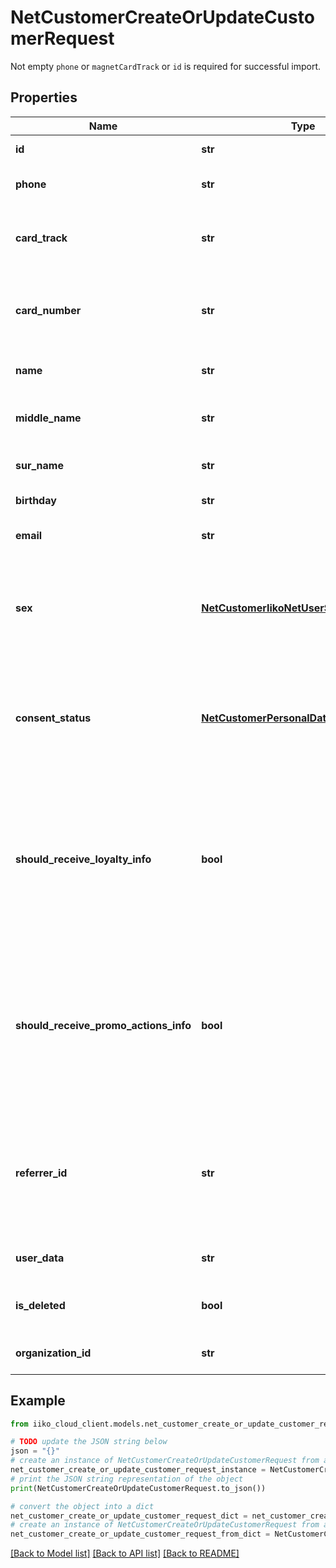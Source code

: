# NetCustomerCreateOrUpdateCustomerRequest

Not empty `phone` or `magnetCardTrack` or `id` is required for successful import.

## Properties

Name | Type | Description | Notes
------------ | ------------- | ------------- | -------------
**id** | **str** | Customer id. | [optional] 
**phone** | **str** | Customer phone. Can be null. | [optional] 
**card_track** | **str** | Card track. Required if cardNumber set. Can be null. | [optional] 
**card_number** | **str** | Card number. Required if cardTrack set. Can be null. | [optional] 
**name** | **str** | Customer name. Can be null. | [optional] 
**middle_name** | **str** | Customer middle name. Can be null. | [optional] 
**sur_name** | **str** | Customer surname. Can be null. | [optional] 
**birthday** | **str** | Customer birthday. | [optional] 
**email** | **str** | Customer email. Can be null. | [optional] 
**sex** | [**NetCustomerIikoNetUserSex**](NetCustomerIikoNetUserSex.md) | Customer sex.  &lt;br&gt;0 - not specified,&lt;br /&gt;1 - male,&lt;br /&gt;2 - female. | [optional] 
**consent_status** | [**NetCustomerPersonalDataConsentStatus**](NetCustomerPersonalDataConsentStatus.md) | Customer consent status.  &lt;br&gt;0 - unknown,&lt;br /&gt;1 - given,&lt;br /&gt;2 - revoked. | [optional] 
**should_receive_loyalty_info** | **bool** | Customer get loyalty messages (email, sms). If the parameter is not specified for new customers, the value &#39;true&#39; is used. | [optional] 
**should_receive_promo_actions_info** | **bool** | Customer get promo messages (email, sms). If the parameter is not specified for new customers, the value &#39;true&#39; is used. | [optional] 
**referrer_id** | **str** | Id for referrer guest. Null for old integrations, Guid.Empty - for referrer deletion. Can be null. | [optional] 
**user_data** | **str** | Customer user data. Can be null. | [optional] 
**is_deleted** | **bool** | Customer logical deletion flag. | [optional] 
**organization_id** | **str** | Customer organization id. | 

## Example

```python
from iiko_cloud_client.models.net_customer_create_or_update_customer_request import NetCustomerCreateOrUpdateCustomerRequest

# TODO update the JSON string below
json = "{}"
# create an instance of NetCustomerCreateOrUpdateCustomerRequest from a JSON string
net_customer_create_or_update_customer_request_instance = NetCustomerCreateOrUpdateCustomerRequest.from_json(json)
# print the JSON string representation of the object
print(NetCustomerCreateOrUpdateCustomerRequest.to_json())

# convert the object into a dict
net_customer_create_or_update_customer_request_dict = net_customer_create_or_update_customer_request_instance.to_dict()
# create an instance of NetCustomerCreateOrUpdateCustomerRequest from a dict
net_customer_create_or_update_customer_request_from_dict = NetCustomerCreateOrUpdateCustomerRequest.from_dict(net_customer_create_or_update_customer_request_dict)
```
[[Back to Model list]](../README.md#documentation-for-models) [[Back to API list]](../README.md#documentation-for-api-endpoints) [[Back to README]](../README.md)


